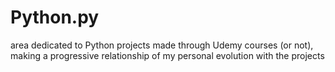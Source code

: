 # Python.py
area dedicated to Python projects made through Udemy courses (or not), making a progressive relationship of my personal evolution with the projects
